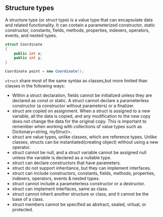 ## Structure types
A structure type (or struct type) is a value type that can encapsulate data and related functionality. It can contain a parameterized constructor, static constructor, constants, fields, methods, properties, indexers, operators, events, and nested types.

```cs
struct Coordinate
{
    public int x;
    public int y;
}

Coordinate point = new Coordinate();
```

`struct` share most of the same syntax as classes,but more limited than classes in the following ways:

- Within a struct declaration, fields cannot be initialized unless they are declared as const or static.
A struct cannot declare a parameterless constructor (a constructor without parameters) or a finalizer.
- struct are copied on assignment. When a struct is assigned to a new variable, all the data is copied, and any modification to the new copy does not change the data for the original copy. This is important to remember when working with collections of value types such as Dictionary<string, myStruct>.
- struct are value types, unlike classes, which are reference types.
Unlike classes, structs can be instantiated(creating object) without using a new operator.
- struct cannot be null, and a struct variable cannot be assigned null unless the variable is declared as a nullable type.
- struct can declare constructors that have parameters.
- struct do not support inheritance, but they can implement interfaces.
- struct can include constructors, constants, fields, methods, properties, indexers, operators, events & nested types.
- struct cannot include a parameterless constructor or a destructor.
- struct can implement interfaces, same as class.
- struct cannot inherit another structure or class, and it cannot be the base of a class.
- struct members cannot be specified as abstract, sealed, virtual, or protected.
